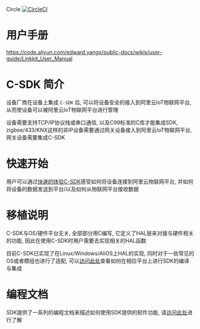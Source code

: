 Circle [![CircleCI](https://circleci.com/gh/htzlg/iotkit-embedded.svg?style=svg)](https://circleci.com/gh/htzlg/iotkit-embedded)
# 用户手册

https://code.aliyun.com/edward.yangx/public-docs/wikis/user-guide/Linkkit_User_Manual

# C-SDK 简介

设备厂商在设备上集成 `C-SDK` 后, 可以将设备安全的接入到阿里云IoT物联网平台, 从而使设备可以被阿里云IoT物联网平台进行管理

设备需要支持TCP/IP协议栈或串口通信, 以及C99标准的C库才能集成SDK, zigbee/433/KNX这样的非IP设备需要通过网关设备接入到阿里云IoT物联网平台, 网关设备需要集成C-SDK


# 快速开始

用户可以通过[快速的体验C-SDK](https://code.aliyun.com/edward.yangx/public-docs/wikis/user-guide/linkkit/Quick_Start)感受如何将设备连接到阿里云物联网平台, 并如何将设备的数据发送到平台/以及如何从物联网平台接收数据


# 移植说明
C-SDK与OS/硬件平台无关, 全部部分用C编写, 它定义了HAL层来对接与硬件相关的功能, 因此在使用C-SDK时用户需要去实现相关的HAL函数

目前C-SDK已实现了在Linux/Windows/AliOS上HAL的实现, 同时对于一些常见的OS或者模组也进行了适配, 可以[访问此处](https://code.aliyun.com/edward.yangx/public-docs/wikis/user-guide/linkkit/Port_Guide/Porting_Overview)查看如何在相应平台上进行SDK的编译与集成


# 编程文档

SDK提供了一系列的编程文档来描述如何使用SDK提供的软件功能, 请[访问此处](https://code.aliyun.com/edward.yangx/public-docs/wikis/user-guide/Linkkit_User_Manual)进行了解

